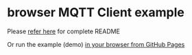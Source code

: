 # browser MQTT Client example

Please [refer here](../#readme) for complete README

Or run the example (demo) [in your browser from GitHub Pages](https://flespi-software.github.io/examples/mqtt-client/browser/example.html)
